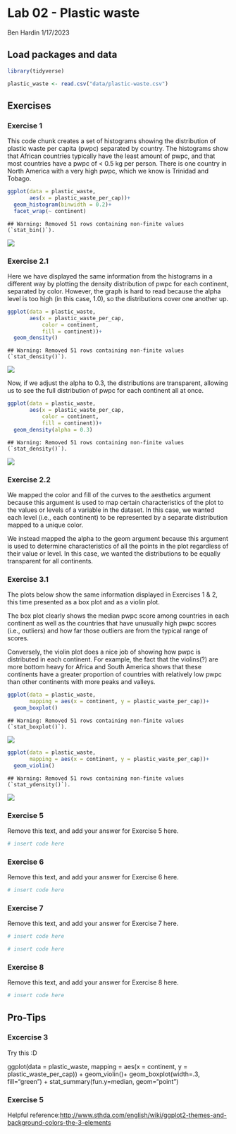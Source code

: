 Lab 02 - Plastic waste
================
Ben Hardin
1/17/2023

## Load packages and data

``` r
library(tidyverse) 
```

``` r
plastic_waste <- read.csv("data/plastic-waste.csv")
```

## Exercises

### Exercise 1

This code chunk creates a set of histograms showing the distribution of
plastic waste per capita (pwpc) separated by country. The histograms
show that African countries typically have the least amount of pwpc, and
that most countries have a pwpc of \< 0.5 kg per person. There is one
country in North America with a very high pwpc, which we know is
Trinidad and Tobago.

``` r
ggplot(data = plastic_waste,
       aes(x = plastic_waste_per_cap))+
  geom_histogram(binwidth = 0.2)+
  facet_wrap(~ continent)
```

    ## Warning: Removed 51 rows containing non-finite values (`stat_bin()`).

![](lab-02_files/figure-gfm/plastic-waste-continent-1.png)<!-- -->

### Exercise 2.1

Here we have displayed the same information from the histograms in a
different way by plotting the density distribution of pwpc for each
continent, separated by color. However, the graph is hard to read
because the alpha level is too high (in this case, 1.0), so the
distributions cover one another up.

``` r
ggplot(data = plastic_waste,
       aes(x = plastic_waste_per_cap,
           color = continent,
           fill = continent))+
  geom_density()
```

    ## Warning: Removed 51 rows containing non-finite values (`stat_density()`).

![](lab-02_files/figure-gfm/plastic-waste-density-1.png)<!-- -->

Now, if we adjust the alpha to 0.3, the distributions are transparent,
allowing us to see the full distribution of pwpc for each continent all
at once.

``` r
ggplot(data = plastic_waste,
       aes(x = plastic_waste_per_cap,
           color = continent,
           fill = continent))+
  geom_density(alpha = 0.3)
```

    ## Warning: Removed 51 rows containing non-finite values (`stat_density()`).

![](lab-02_files/figure-gfm/plastic-waste-density-new-alpha-1.png)<!-- -->

### Exercise 2.2

We mapped the color and fill of the curves to the aesthetics argument
because this argument is used to map certain characteristics of the plot
to the values or levels of a variable in the dataset. In this case, we
wanted each level (i.e., each continent) to be represented by a separate
distribution mapped to a unique color.

We instead mapped the alpha to the geom argument because this argument
is used to determine characteristics of all the points in the plot
regardless of their value or level. In this case, we wanted the
distributions to be equally transparent for all continents.

### Exercise 3.1

The plots below show the same information displayed in Exercises 1 & 2,
this time presented as a box plot and as a violin plot.

The box plot clearly shows the median pwpc score among countries in each
continent as well as the countries that have unusually high pwpc scores
(i.e., outliers) and how far those outliers are from the typical range
of scores.

Conversely, the violin plot does a nice job of showing how pwpc is
distributed in each continent. For example, the fact that the violins(?)
are more bottom heavy for Africa and South America shows that these
continents have a greater proportion of countries with relatively low
pwpc than other continents with more peaks and valleys.

``` r
ggplot(data = plastic_waste,
       mapping = aes(x = continent, y = plastic_waste_per_cap))+
  geom_boxplot()
```

    ## Warning: Removed 51 rows containing non-finite values (`stat_boxplot()`).

![](lab-02_files/figure-gfm/plastic-waste-violin-1.png)<!-- -->

``` r
ggplot(data = plastic_waste,
       mapping = aes(x = continent, y = plastic_waste_per_cap))+
  geom_violin()
```

    ## Warning: Removed 51 rows containing non-finite values (`stat_ydensity()`).

![](lab-02_files/figure-gfm/plastic-waste-violin-2.png)<!-- -->

### Exercise 5

Remove this text, and add your answer for Exercise 5 here.

``` r
# insert code here
```

### Exercise 6

Remove this text, and add your answer for Exercise 6 here.

``` r
# insert code here
```

### Exercise 7

Remove this text, and add your answer for Exercise 7 here.

``` r
# insert code here
```

``` r
# insert code here
```

### Exercise 8

Remove this text, and add your answer for Exercise 8 here.

``` r
# insert code here
```

## Pro-Tips

### Excercise 3

Try this :D

ggplot(data = plastic_waste, mapping = aes(x = continent, y =
plastic_waste_per_cap)) + geom_violin()+ geom_boxplot(width=.3,
fill=“green”) + stat_summary(fun.y=median, geom=“point”)

### Exercise 5

Helpful
reference:<http://www.sthda.com/english/wiki/ggplot2-themes-and-background-colors-the-3-elements>
